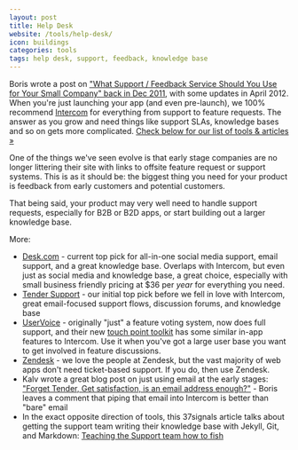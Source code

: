 ```yaml
---
layout: post
title: Help Desk
website: /tools/help-desk/
icon: buildings
categories: tools
tags: help desk, support, feedback, knowledge base
---
```


Boris wrote a post on ["What Support / Feedback Service Should You Use for Your Small Company" back in Dec 2011](http://blog.bmannconsulting.com/what-support-feedback-service-should-you-use/), with some updates in April 2012. When you're just launching your app (and even pre-launch), we 100% recommend [Intercom](/tools/intercom) for everything from support to feature requests. The answer as you grow and need things like support SLAs, knowledge bases and so on gets more complicated. [Check below for our list of tools & articles »](/tools/help-desk/)

<!--more-->

One of the things we've seen evolve is that early stage companies are no longer littering their site with links to offsite feature request or support systems. This is as it should be: the biggest thing you need for your product is feedback from early customers and potential customers.

That being said, your product may very well need to handle support requests, especially for B2B or B2D apps, or start building out a larger knowledge base.

More:
* [Desk.com](http://desk.com) - current top pick for all-in-one social media support, email support, and a great knowledge base. Overlaps with Intercom, but even just as social media and knowledge base, a great choice, especially with small business friendly pricing at $36 per _year_ for everything you need.
* [Tender Support](http://tenderapp.com/) - our initial top pick before we fell in love with Intercom, great email-focused support flows, discussion forums, and knowledge base
* [UserVoice](https://www.uservoice.com/) - originally "just" a feature voting system, now does full support, and their new [touch point toolkit](https://www.uservoice.com/touchpoint-toolkit/) has some similar in-app features to Intercom. Use it when you've got a large user base you want to get involved in feature discussions.
* [Zendesk](http://zendesk.com) - we love the people at Zendesk, but the vast majority of web apps don't need ticket-based support. If you do, then use Zendesk.
* Kalv wrote a great blog post on just using email at the early stages: ["Forget Tender, Get satisfaction, is an email address enough?"](http://kalv.co.uk/2013/02/01/forget-tender-get-satisfaction-is-an-email-address-enough.html) - Boris leaves a comment that piping that email into Intercom is better than "bare" email
* In the exact opposite direction of tools, this 37signals article talks about getting the support team writing their knowledge base with Jekyll, Git, and Markdown: [Teaching the Support team how to fish](http://37signals.com/svn/posts/3418-teaching-the-support-team-how-to-fish)

